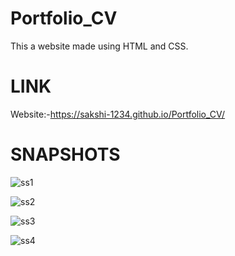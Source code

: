 # Portfolio_CV
This a website made using HTML and CSS.

# LINK
Website:-https://sakshi-1234.github.io/Portfolio_CV/

# SNAPSHOTS

![ss1](https://user-images.githubusercontent.com/77981502/148655527-88ba978c-b3c4-42f6-840b-e93fda317cc2.png)


![ss2](https://user-images.githubusercontent.com/77981502/148655530-c63a9c59-d9b2-42de-8cd5-e87a4e7e4820.png)



![ss3](https://user-images.githubusercontent.com/77981502/148655540-80ba26b1-b231-4971-b288-a22440e893cd.png)


![ss4](https://user-images.githubusercontent.com/77981502/148655550-ece46a68-ff2d-478d-8e7f-d50d5925cee0.png)


